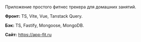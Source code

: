 Приложение простого фитнес трекера для домашних занятий.

**Фронт:** TS, Vite, Vue, Tanstack Query.

**Бэк:** TS, Fastify, Mongoose, MongoDB.

**Сайт:** https://app-fit.ru
